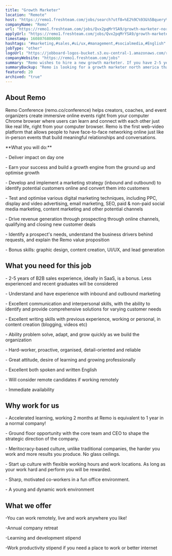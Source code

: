```yaml
---
title: "Growth Marketer"
location: "Remote"
host: "https://remo1.freshteam.com/jobs/search?utf8=%E2%9C%93&%5Bquery%5D=&%5Bbranch_id%5D=&%5Bremote%5D=0&%5Bremote%5D=1&commit=Go"
companyName: "Remo"
url: "https://remo1.freshteam.com/jobs/Qvx2pqMrYSA9/growth-marketer-north-america-remote"
applyUrl: "https://remo1.freshteam.com/jobs/Qvx2pqMrYSA9/growth-marketer-north-america-remote#applicant-form"
timestamp: 1608076800000
hashtags: "#marketing,#sales,#ui/ux,#management,#socialmedia,#English"
jobType: "other"
logoUrl: "https://jobboard-logos-bucket.s3.eu-central-1.amazonaws.com/remo-co"
companyWebsite: "https://remo1.freshteam.com/jobs"
summary: "Remo wishes to hire a new growth marketer. If you have 2-5 years of B2B sales experience, ideally in SaaS is a bonus, consider applying."
summaryBackup: "Remo is looking for a growth marketer north america that has experience in: #marketing, #content, #css."
featured: 20
archived: "true"
---
```


## About Remo 

Remo Conference (remo.co/conference) helps creators, coaches, and event organizers create immersive online events right from your computer Chrome browser where users can learn and connect with each other just like real life, right from your computer browser. Remo is the first web-video platform that allows people to have face-to-face networking online just like in-person events that build meaningful relationships and conversations.

\*\*What you will do:\*\*

\- Deliver impact on day one

\- Earn your success and build a growth engine from the ground up and optimise growth

\- Develop and implement a marketing strategy (inbound and outbound) to identify potential customers online and convert them into customers

\- Test and optimise various digital marketing techniques, including PPC, display and video advertising, email marketing, SEO, paid & non-paid social media marketing, content marketing and other potential channels

\- Drive revenue generation through prospecting through online channels, qualifying and closing new customer deals

\- Identify a prospect's needs, understand the business drivers behind requests, and explain the Remo value proposition

\- Bonus skills: graphic design, content creation, UI/UX, and lead generation

## What you need for this job

\- 2-5 years of B2B sales experience, ideally in SaaS, is a bonus. Less experienced and recent graduates will be considered

\- Understand and have experience with inbound and outbound marketing

\- Excellent communication and interpersonal skills, with the ability to identify and provide comprehensive solutions for varying customer needs

\- Excellent writing skills with previous experience, working or personal, in content creation (blogging, videos etc)

\- Ability problem solve, adapt, and grow quickly as we build the organization

\- Hard-worker, proactive, organised, detail-oriented and reliable

\- Great attitude, desire of learning and growing professionally

\- Excellent both spoken and written English

\- Will consider remote candidates if working remotely

\- Immediate availability

## Why work for us

\- Accelerated learning, working 2 months at Remo is equivalent to 1 year in a normal company!

\- Ground floor opportunity with the core team and CEO to shape the strategic direction of the company.

\- Meritocracy-based culture, unlike traditional companies, the harder you work and more results you produce. No glass ceilings.

\- Start up culture with flexible working hours and work locations. As long as your work hard and perform you will be rewarded.

\- Sharp, motivated co-workers in a fun office environment.

\- A young and dynamic work environment

## What we offer

\-You can work remotely, live and work anywhere you like!

\-Annual company retreat

\-Learning and development stipend

\-Work productivity stipend if you need a place to work or better internet
